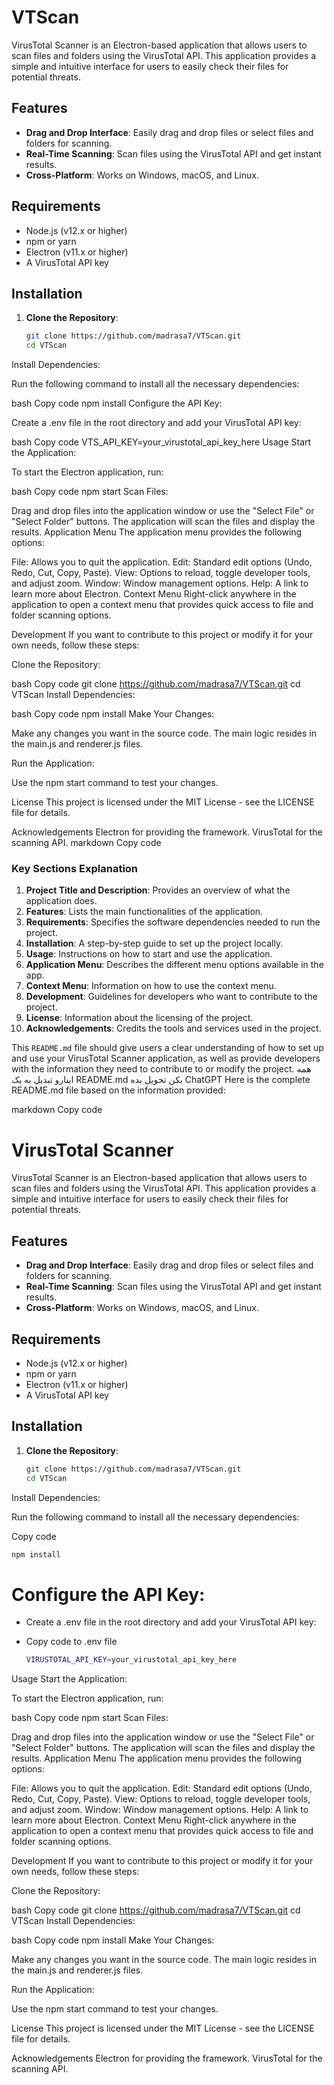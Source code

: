 # VTScan

VirusTotal Scanner is an Electron-based application that allows users to scan files and folders using the VirusTotal API. This application provides a simple and intuitive interface for users to easily check their files for potential threats.

## Features

- **Drag and Drop Interface**: Easily drag and drop files or select files and folders for scanning.
- **Real-Time Scanning**: Scan files using the VirusTotal API and get instant results.
- **Cross-Platform**: Works on Windows, macOS, and Linux.

## Requirements

- Node.js (v12.x or higher)
- npm or yarn
- Electron (v11.x or higher)
- A VirusTotal API key

## Installation

1. **Clone the Repository**:

   ```bash
   git clone https://github.com/madrasa7/VTScan.git
   cd VTScan
Install Dependencies:

Run the following command to install all the necessary dependencies:

bash
Copy code
npm install
Configure the API Key:

Create a .env file in the root directory and add your VirusTotal API key:

bash
Copy code
VTS_API_KEY=your_virustotal_api_key_here
Usage
Start the Application:

To start the Electron application, run:

bash
Copy code
npm start
Scan Files:

Drag and drop files into the application window or use the "Select File" or "Select Folder" buttons.
The application will scan the files and display the results.
Application Menu
The application menu provides the following options:

File: Allows you to quit the application.
Edit: Standard edit options (Undo, Redo, Cut, Copy, Paste).
View: Options to reload, toggle developer tools, and adjust zoom.
Window: Window management options.
Help: A link to learn more about Electron.
Context Menu
Right-click anywhere in the application to open a context menu that provides quick access to file and folder scanning options.

Development
If you want to contribute to this project or modify it for your own needs, follow these steps:

Clone the Repository:

bash
Copy code
git clone https://github.com/madrasa7/VTScan.git
cd VTScan
Install Dependencies:

bash
Copy code
npm install
Make Your Changes:

Make any changes you want in the source code. The main logic resides in the main.js and renderer.js files.

Run the Application:

Use the npm start command to test your changes.

License
This project is licensed under the MIT License - see the LICENSE file for details.

Acknowledgements
Electron for providing the framework.
VirusTotal for the scanning API.
markdown
Copy code

### Key Sections Explanation

1. **Project Title and Description**: Provides an overview of what the application does.
2. **Features**: Lists the main functionalities of the application.
3. **Requirements**: Specifies the software dependencies needed to run the project.
4. **Installation**: A step-by-step guide to set up the project locally.
5. **Usage**: Instructions on how to start and use the application.
6. **Application Menu**: Describes the different menu options available in the app.
7. **Context Menu**: Information on how to use the context menu.
8. **Development**: Guidelines for developers who want to contribute to the project.
9. **License**: Information about the licensing of the project.
10. **Acknowledgements**: Credits the tools and services used in the project.

This `README.md` file should give users a clear understanding of how to set up and use your VirusTotal Scanner application, as well as provide developers with the information they need to contribute to or modify the project.
همه اینارو تبدیل به یک README.md بکن تحویل بده
ChatGPT
Here is the complete README.md file based on the information provided:

markdown
Copy code
# VirusTotal Scanner

VirusTotal Scanner is an Electron-based application that allows users to scan files and folders using the VirusTotal API. This application provides a simple and intuitive interface for users to easily check their files for potential threats.

## Features

- **Drag and Drop Interface**: Easily drag and drop files or select files and folders for scanning.
- **Real-Time Scanning**: Scan files using the VirusTotal API and get instant results.
- **Cross-Platform**: Works on Windows, macOS, and Linux.

## Requirements

- Node.js (v12.x or higher)
- npm or yarn
- Electron (v11.x or higher)
- A VirusTotal API key

## Installation

1. **Clone the Repository**:

   ```bash
   git clone https://github.com/madrasa7/VTScan.git
   cd VTScan
Install Dependencies:

Run the following command to install all the necessary dependencies:

Copy code
```bash
npm install
```
# Configure the API Key:

* Create a .env file in the root directory and add your VirusTotal API key:


* Copy code to .env file
   ```bash
   VIRUSTOTAL_API_KEY=your_virustotal_api_key_here
   ```
Usage
Start the Application:

To start the Electron application, run:

bash
Copy code
npm start
Scan Files:

Drag and drop files into the application window or use the "Select File" or "Select Folder" buttons.
The application will scan the files and display the results.
Application Menu
The application menu provides the following options:

File: Allows you to quit the application.
Edit: Standard edit options (Undo, Redo, Cut, Copy, Paste).
View: Options to reload, toggle developer tools, and adjust zoom.
Window: Window management options.
Help: A link to learn more about Electron.
Context Menu
Right-click anywhere in the application to open a context menu that provides quick access to file and folder scanning options.

Development
If you want to contribute to this project or modify it for your own needs, follow these steps:

Clone the Repository:

bash
Copy code
git clone https://github.com/madrasa7/VTScan.git
cd VTScan
Install Dependencies:

bash
Copy code
npm install
Make Your Changes:

Make any changes you want in the source code. The main logic resides in the main.js and renderer.js files.

Run the Application:

Use the npm start command to test your changes.

License
This project is licensed under the MIT License - see the LICENSE file for details.

Acknowledgements
Electron for providing the framework.
VirusTotal for the scanning API.
